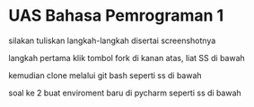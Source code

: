 # UAS Bahasa Pemrograman 1

silakan tuliskan langkah-langkah disertai screenshotnya

langkah pertama klik tombol fork di kanan atas, liat SS di bawah

kemudian clone melalui git bash seperti ss di bawah

soal ke 2 buat enviroment baru di pycharm seperti ss di bawah
